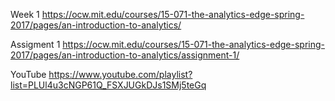 Week 1
https://ocw.mit.edu/courses/15-071-the-analytics-edge-spring-2017/pages/an-introduction-to-analytics/

Assigment 1
https://ocw.mit.edu/courses/15-071-the-analytics-edge-spring-2017/pages/an-introduction-to-analytics/assignment-1/

YouTube
https://www.youtube.com/playlist?list=PLUl4u3cNGP61Q_FSXJUGkDJs1SMj5teGq


